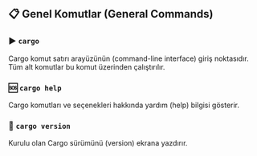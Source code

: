 ## 📋 Genel Komutlar (General Commands)

### ▶️ `cargo`

Cargo komut satırı arayüzünün (command-line interface) giriş noktasıdır. Tüm alt komutlar bu komut üzerinden çalıştırılır.

### 🆘 `cargo help`

Cargo komutları ve seçenekleri hakkında yardım (help) bilgisi gösterir.

### 🔢 `cargo version`

Kurulu olan Cargo sürümünü (version) ekrana yazdırır.
